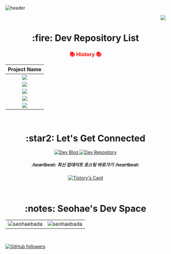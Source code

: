 ![header](https://capsule-render.vercel.app/api?type=soft&color=31A8FF&height=150&section=header&text=seohae&fontSize=70&animation=twinkling)

<p align="right">
  <a href="https://hits.seeyoufarm.com"><img src="https://hits.seeyoufarm.com/api/count/incr/badge.svg?url=https%3A%2F%2Fgithub.com%2Fseohaebada&count_bg=%23ED6DA3&title_bg=%2386757E&icon=github.svg&icon_color=%23E1DEDE&title=hits&edge_flat=false"/></a>
</p>

<div align="center">
<h1 align="center">:fire: Dev Repository List</h1>

<h3 align="center" style="color:red;">📚 History 📚</h3>

| Project Name |
| :---:        |
| [<img src="https://img.shields.io/badge/2017년-41454A?style=for-the-badge&logoColor=white"/>](https://github.com/seohaebada/2017old) |
| [<img src="https://img.shields.io/badge/2021년 7월 ~ 2022년-41454A?style=for-the-badge&logoColor=white"/>](https://github.com/seohaebada/2021to2022) |
| [<img src="https://img.shields.io/badge/2023-0085CA?style=for-the-badge&logoColor=white"/>](https://github.com/seohaebada/2023) |
| [<img src="https://img.shields.io/badge/TIL-E34F26?style=for-the-badge&logoColor=white"/>](https://github.com/seohaebada/TIL) |
| [<img src="https://img.shields.io/badge/사이드 프로젝트-E34F26?style=for-the-badge&logoColor=white"/>](https://github.com/seohaebada/everydayProject) |

<br />

<h1 align="center">:star2: Let's Get Connected</h1>

  <a href="https://devfunny.tistory.com/">
    <img alt=" Dev Blog" src="https://img.shields.io/badge/Dev Blog-7289DA?style=for-the-badge&logo=Dev Blog&logoColor=white">
  </a>
  <a href="https://github.com/seohaebada?tab=repositories" target="_blank">
    <img alt="Dev Repository" src="https://img.shields.io/badge/Dev Repository%20-%230077B5.svg?&style=for-the-badge&logo=Dev Repository&logoColor=white" />
  </a>  
  </span>
  
  <h5 align="center">:heartbeat: 최신 업데이트 포스팅 바로가기 :heartbeat:</h5>
  
  [![Tistory's Card](https://github-readme-tistory-card.vercel.app/api?name=devfunny)](https://devfunny.tistory.com)

<br />

  <span>
    <h1>:notes: Seohae's Dev Space</h1>
    <table>
      <tr>
        <td>
          <img src="https://github-readme-stats.vercel.app/api?username=seohaebada&include_all_commits=true&count_private=true&show_icons=true&line_height=20&title_color=7A7ADB&icon_color=2234AE&text_color=D3D3D3&bg_color=0,000000,130F40" alt="seohaebada" />
        <td>
          <img align="center" src="https://github-readme-streak-stats.herokuapp.com/?user=seohaebada&theme=dark" alt="seohaebada" />
        </td>
      </tr>
    </table>
</div>

<br />

<div align="left">
  
[![GitHub followers](https://img.shields.io/github/followers/seohaebada.svg?style=social&label=Follow)](https://github.com/seohaebada?tab=followers)
  
</div>
